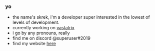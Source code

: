 ### yo
- the name's skrek, i'm a developer super interested in the lowest of levels of development.
- currently working on [vastatrix](https://github.com/skrekhere/vastatrix)
- i go by any pronouns, really
- find me on discord @superuser#2019
- find my website [here](https://skrek.gg)
